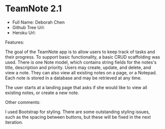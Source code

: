 # TeamNote 2.1

+ Full Name: Deborah Chen
+ Github Tree Url:
+ Heroku Url:


Features:

The goal of the TeamNote app is to allow users to keep track of tasks and their progress. To support basic functionality, a basic CRUD scaffolding was used. There is one Note model, which contains string fields for the notes's title, description and priority. Users may create, update, and delete, and view a note. They can also view all existing notes on a page, or a Notepad. Each note is stored in a database and may be retrieved at any time. 

The user starts at a landing page that asks if she would like to view all existing notes, or create a new note. 

Other comments:

I used Bootstrap for styling. There are some outstanding styling issues, such as the spacing between buttons, but these will be fixed in the next iteration. 


